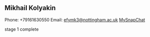 ## Mikhail Kolyakin
Phone: +79161630550
Email: [efymk3@nottingham.ac.uk](efymk3@nottingham.ac.uk)
[MySnapChat](https://www.snapchat.com/add/boykin345?share_id=IiNqlQMJR0aNWMmoEEnK/w&locale=en_RU)

stage 1 complete
